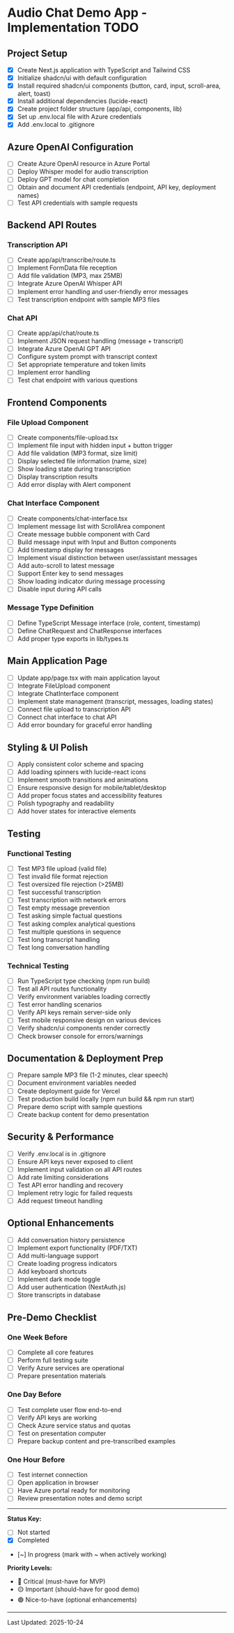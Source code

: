 # Audio Chat Demo App - Implementation TODO

## Project Setup

- [x] Create Next.js application with TypeScript and Tailwind CSS
- [x] Initialize shadcn/ui with default configuration
- [x] Install required shadcn/ui components (button, card, input, scroll-area, alert, toast)
- [x] Install additional dependencies (lucide-react)
- [x] Create project folder structure (app/api, components, lib)
- [x] Set up .env.local file with Azure credentials
- [x] Add .env.local to .gitignore

## Azure OpenAI Configuration

- [ ] Create Azure OpenAI resource in Azure Portal
- [ ] Deploy Whisper model for audio transcription
- [ ] Deploy GPT model for chat completion
- [ ] Obtain and document API credentials (endpoint, API key, deployment names)
- [ ] Test API credentials with sample requests

## Backend API Routes

### Transcription API
- [ ] Create app/api/transcribe/route.ts
- [ ] Implement FormData file reception
- [ ] Add file validation (MP3, max 25MB)
- [ ] Integrate Azure OpenAI Whisper API
- [ ] Implement error handling and user-friendly error messages
- [ ] Test transcription endpoint with sample MP3 files

### Chat API
- [ ] Create app/api/chat/route.ts
- [ ] Implement JSON request handling (message + transcript)
- [ ] Integrate Azure OpenAI GPT API
- [ ] Configure system prompt with transcript context
- [ ] Set appropriate temperature and token limits
- [ ] Implement error handling
- [ ] Test chat endpoint with various questions

## Frontend Components

### File Upload Component
- [ ] Create components/file-upload.tsx
- [ ] Implement file input with hidden input + button trigger
- [ ] Add file validation (MP3 format, size limit)
- [ ] Display selected file information (name, size)
- [ ] Show loading state during transcription
- [ ] Display transcription results
- [ ] Add error display with Alert component

### Chat Interface Component
- [ ] Create components/chat-interface.tsx
- [ ] Implement message list with ScrollArea component
- [ ] Create message bubble component with Card
- [ ] Build message input with Input and Button components
- [ ] Add timestamp display for messages
- [ ] Implement visual distinction between user/assistant messages
- [ ] Add auto-scroll to latest message
- [ ] Support Enter key to send messages
- [ ] Show loading indicator during message processing
- [ ] Disable input during API calls

### Message Type Definition
- [ ] Define TypeScript Message interface (role, content, timestamp)
- [ ] Define ChatRequest and ChatResponse interfaces
- [ ] Add proper type exports in lib/types.ts

## Main Application Page

- [ ] Update app/page.tsx with main application layout
- [ ] Integrate FileUpload component
- [ ] Integrate ChatInterface component
- [ ] Implement state management (transcript, messages, loading states)
- [ ] Connect file upload to transcription API
- [ ] Connect chat interface to chat API
- [ ] Add error boundary for graceful error handling

## Styling & UI Polish

- [ ] Apply consistent color scheme and spacing
- [ ] Add loading spinners with lucide-react icons
- [ ] Implement smooth transitions and animations
- [ ] Ensure responsive design for mobile/tablet/desktop
- [ ] Add proper focus states and accessibility features
- [ ] Polish typography and readability
- [ ] Add hover states for interactive elements

## Testing

### Functional Testing
- [ ] Test MP3 file upload (valid file)
- [ ] Test invalid file format rejection
- [ ] Test oversized file rejection (>25MB)
- [ ] Test successful transcription
- [ ] Test transcription with network errors
- [ ] Test empty message prevention
- [ ] Test asking simple factual questions
- [ ] Test asking complex analytical questions
- [ ] Test multiple questions in sequence
- [ ] Test long transcript handling
- [ ] Test long conversation handling

### Technical Testing
- [ ] Run TypeScript type checking (npm run build)
- [ ] Test all API routes functionality
- [ ] Verify environment variables loading correctly
- [ ] Test error handling scenarios
- [ ] Verify API keys remain server-side only
- [ ] Test mobile responsive design on various devices
- [ ] Verify shadcn/ui components render correctly
- [ ] Check browser console for errors/warnings

## Documentation & Deployment Prep

- [ ] Prepare sample MP3 file (1-2 minutes, clear speech)
- [ ] Document environment variables needed
- [ ] Create deployment guide for Vercel
- [ ] Test production build locally (npm run build && npm run start)
- [ ] Prepare demo script with sample questions
- [ ] Create backup content for demo presentation

## Security & Performance

- [ ] Verify .env.local is in .gitignore
- [ ] Ensure API keys never exposed to client
- [ ] Implement input validation on all API routes
- [ ] Add rate limiting considerations
- [ ] Test API error handling and recovery
- [ ] Implement retry logic for failed requests
- [ ] Add request timeout handling

## Optional Enhancements

- [ ] Add conversation history persistence
- [ ] Implement export functionality (PDF/TXT)
- [ ] Add multi-language support
- [ ] Create loading progress indicators
- [ ] Add keyboard shortcuts
- [ ] Implement dark mode toggle
- [ ] Add user authentication (NextAuth.js)
- [ ] Store transcripts in database

## Pre-Demo Checklist

### One Week Before
- [ ] Complete all core features
- [ ] Perform full testing suite
- [ ] Verify Azure services are operational
- [ ] Prepare presentation materials

### One Day Before
- [ ] Test complete user flow end-to-end
- [ ] Verify API keys are working
- [ ] Check Azure service status and quotas
- [ ] Test on presentation computer
- [ ] Prepare backup content and pre-transcribed examples

### One Hour Before
- [ ] Test internet connection
- [ ] Open application in browser
- [ ] Have Azure portal ready for monitoring
- [ ] Review presentation notes and demo script

---

**Status Key:**
- [ ] Not started
- [x] Completed
- [~] In progress (mark with ~ when actively working)

**Priority Levels:**
- 🔴 Critical (must-have for MVP)
- 🟡 Important (should-have for good demo)
- 🟢 Nice-to-have (optional enhancements)

---

Last Updated: 2025-10-24
